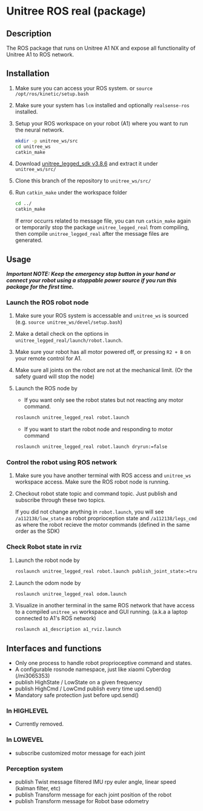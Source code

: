 # Unitree ROS real (package)

## Description
The ROS package that runs on Unitree A1 NX and expose all functionality of Unitree A1 to ROS network.

## Installation
1. Make sure you can access your ROS system. or `source /opt/ros/kinetic/setup.bash`

2. Make sure your system has `lcm` installed and optionally `realsense-ros` installed.

3. Setup your ROS workspace on your robot (A1) where you want to run the neural network.

    ``` bash
    mkdir -p unitree_ws/src
    cd unitree_ws
    catkin_make
    ```

4. Download [unitree_legged_sdk v3.8.6](https://github.com/unitreerobotics/unitree_legged_sdk/releases/tag/v3.8.6) and extract it under `unitree_ws/src/`

5. Clone this branch of the repository to `unitree_ws/src/`

6. Run `catkin_make` under the workspace folder

    ``` bash
    cd ../
    catkin_make
    ```

    If error occurrs related to message file, you can run `catkin_make` again or temporarily stop the package `unitree_legged_real` from compiling, then compile `unitree_legged_real` after the message files are generated.

## Usage

***Important NOTE: Keep the emergency stop button in your hand or connect your robot using a stoppable power source if you run this package for the first time.***

### Launch the ROS robot node

1. Make sure your ROS system is accessable and `unitree_ws` is sourced (e.g. `source unitree_ws/devel/setup.bash`)

2. Make a detail check on the options in `unitree_legged_real/launch/robot.launch`.

3. Make sure your robot has all motor powered off, or pressing `R2 + B` on your remote control for A1.

4. Make sure all joints on the robot are not at the mechanical limit. (Or the safety guard will stop the node)

5. Launch the ROS node by

    - If you want only see the robot states but not reacting any motor command.
    ``` bash
    roslaunch unitree_legged_real robot.launch
    ```

    - If you want to start the robot node and responding to motor command
    ``` bash
    roslaunch unitree_legged_real robot.launch dryrun:=false
    ```

### Control the robot using ROS network

1. Make sure you have another terminal with ROS access and `unitree_ws` workspace access. Make sure the ROS robot node is running.

2. Checkout robot state topic and command topic. Just publish and subscribe through these two topics.

    If you did not change anything in `robot.launch`, you will see `/a112138/low_state` as robot proprioception state and `/a112138/legs_cmd` as where the robot recieve the motor commands (defined in the same order as the SDK)

### Check Robot state in rviz

1. Launch the robot node by

    ``` bash
    roslaunch unitree_legged_real robot.launch publish_joint_state:=true publish_imu:=true
    ```

2. Launch the odom node by

    ``` bash
    roslaunch unitree_legged_real odom.launch
    ```

3. Visualize in another terminal in the same ROS network that have access to a compiled `unitree_ws` workspace and GUI running. (a.k.a a laptop connected to A1's ROS network)

    ``` bash
    roslaunch a1_description a1_rviz.launch
    ```

## Interfaces and functions
- Only one process to handle robot proprioceptive command and states.
- A configurable rosnode namespace, just like xiaomi Cyberdog (/mi3065353)
- publish HighState / LowState on a given frequency
- publish HighCmd / LowCmd publish every time upd.send()
- Mandatory safe protection just before upd.send()

### In HIGHLEVEL
- Currently removed.

### In LOWEVEL
- subscribe customized motor message for each joint

### Perception system
- publish Twist message filtered IMU rpy euler angle, linear speed (kalman filter, etc)
- publish Transform message for each joint position of the robot
- publish Transform message for Robot base odometry